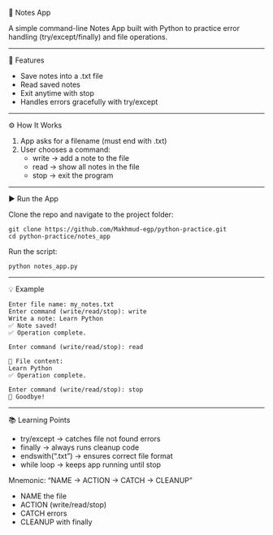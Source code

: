 📝 Notes App

A simple command-line Notes App built with Python to practice error
handling (try/except/finally) and file operations.

------------------------------------------------------------------------

🚀 Features

-   Save notes into a .txt file
-   Read saved notes
-   Exit anytime with stop
-   Handles errors gracefully with try/except

------------------------------------------------------------------------

⚙️ How It Works

1.  App asks for a filename (must end with .txt)
2.  User chooses a command:
    -   write → add a note to the file
    -   read → show all notes in the file
    -   stop → exit the program

------------------------------------------------------------------------

▶️ Run the App

Clone the repo and navigate to the project folder:

    git clone https://github.com/Makhmud-egp/python-practice.git
    cd python-practice/notes_app

Run the script:

    python notes_app.py

------------------------------------------------------------------------

💡 Example

    Enter file name: my_notes.txt
    Enter command (write/read/stop): write
    Write a note: Learn Python
    ✅ Note saved!
    ✅ Operation complete.

    Enter command (write/read/stop): read

    📄 File content:
    Learn Python
    ✅ Operation complete.

    Enter command (write/read/stop): stop
    👋 Goodbye!

------------------------------------------------------------------------

📚 Learning Points

-   try/except → catches file not found errors
-   finally → always runs cleanup code
-   endswith(“.txt”) → ensures correct file format
-   while loop → keeps app running until stop

Mnemonic: “NAME → ACTION → CATCH → CLEANUP”
- NAME the file
- ACTION (write/read/stop)
- CATCH errors
- CLEANUP with finally
